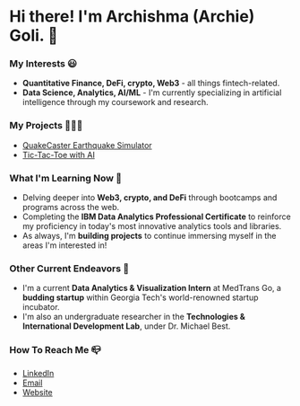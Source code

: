 # Hi there! I'm Archishma (Archie) Goli. 👋

### My Interests 😃
- **Quantitative Finance, DeFi, crypto, Web3** - all things fintech-related.
- **Data Science, Analytics, AI/ML** - I'm currently specializing in artificial intelligence through my coursework and research.

### My Projects 👩🏽‍💻
- [QuakeCaster Earthquake Simulator](https://github.com/archishmagoli/QuakeCaster)
- [Tic-Tac-Toe with AI](https://github.com/archishmagoli/TicTacToe_AI)

### What I'm Learning Now 📖
- Delving deeper into **Web3, crypto, and DeFi** through bootcamps and programs across the web.
- Completing the **IBM Data Analytics Professional Certificate** to reinforce my proficiency in today's most innovative analytics tools and libraries.
- As always, I'm **building projects** to continue immersing myself in the areas I'm interested in!

### Other Current Endeavors 🌻
- I'm a current **Data Analytics & Visualization Intern** at MedTrans Go, a **budding startup** within Georgia Tech's world-renowned startup incubator.
- I'm also an undergraduate researcher in the **Technologies & International Development Lab**, under Dr. Michael Best.

### How To Reach Me 📪
- [LinkedIn](https://www.linkedin.com/in/archishma-goli/)
- [Email](mailto:archishma.goli@gmail.com)
- [Website](https://archishmagoli.github.io/portfolio/)
